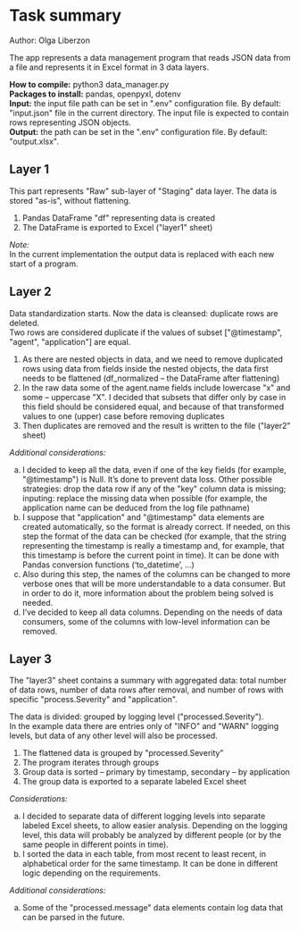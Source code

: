 <h1>Task summary</h1>
<p>Author: Olga Liberzon</p>
<p>The app represents a data management program that reads JSON data from a file and represents it in Excel format in 3 data layers.</p>

<p>
<b>How to compile:</b> python3 data_manager.py<br>
<b>Packages to install:</b> pandas, openpyxl, dotenv<br>
<b>Input:</b> the input file path can be set in ".env" configuration file. By default: "input.json" file in the current directory.
The input file is expected to contain rows representing JSON objects.<br>
<b>Output:</b> the path can be set in the ".env" configuration file. By default: "output.xlsx".
</p>

<h2>Layer 1</h2>
This part represents "Raw" sub-layer of "Staging" data layer. The data is stored "as-is", without flattening.
<ol>
  <li>Pandas DataFrame "df" representing data is created</li>
  <li>The DataFrame is exported to Excel ("layer1" sheet)</li>
</ol>
<i>Note:</br></i>
	In the current implementation the output data is replaced with each new start of a program.	

<h2>Layer 2</h2>
Data standardization starts. Now the data is cleansed: duplicate rows are deleted.</br>
Two rows are considered duplicate if the values of subset ["@timestamp", "agent", "application"] are equal.
<ol>
  <li>As there are nested objects in data, and we need to remove duplicated rows using data from fields inside the nested objects, the data first needs to be flattened (df_normalized – the DataFrame after flattening)</li>
  <li>In the raw data some of the agent.name fields include lowercase "x" and some – uppercase "X". I decided that subsets that differ only by case in this field should be considered equal, and because of that transformed values to one (upper) case before removing duplicates</li>
  <li>Then duplicates are removed and the result is written to the file ("layer2" sheet)</li>
</ol>

<i>Additional considerations:</i>
<ol type="a">
  <li>I decided to keep all the data, even if one of the key fields (for example, "@timestamp") is Null. It’s done to prevent data loss. Other possible strategies: drop the data row if any of the "key" column data is missing; inputing: replace the missing data when possible (for example, the application name can be deduced from the log file pathname)</li>
  <li>I suppose that "application" and "@timestamp" data elements are created automatically, so the format is already correct. If needed, on this step the format of the data can be checked (for example, that the string representing the timestamp is really a timestamp and, for example, that this timestamp is before the current point in time). It can be done with Pandas conversion functions (‘to_datetime’, ...)</li>
  <li>Also during this step, the names of the columns can be changed to more verbose ones that will be more understandable to a data consumer. But in order to do it, more information about the problem being solved is needed.</li>
  <li>I’ve decided to keep all data columns. Depending on the needs of data consumers, some of the columns with low-level information can be removed.</li>
</ol>

<h2>Layer 3</h2>
<p>The "layer3" sheet contains a summary with aggregated data: total number of data rows, number of data rows after removal, and number of rows with specific "process.Severity" and "application".</p>
<p>The data is divided: grouped by logging level ("processed.Severity").</br>
In the example data there are entries only of "INFO" and "WARN" logging levels, but data of any other level will also be processed.</p>
<ol>
  <li>The flattened data is grouped by "processed.Severity"</li>
  <li>The program iterates through groups</li>
  <li>Group data is sorted – primary by timestamp, secondary – by application</li>
  <li>The group data is exported to a separate labeled Excel sheet</li>
</ol>

<i>Considerations:</i>
<ol type="a">
  <li>I decided to separate data of different logging levels into separate labeled Excel sheets, to allow easier analysis. Depending on the logging level, this data will probably be analyzed by different people (or by the same people in different points in time).</li>
  <li>I sorted the data in each table, from most recent to least recent, in alphabetical order for the same timestamp. It can be done in different logic depending on the requirements.</li>
</ol>

<i>Additional considerations:</i>
<ol type="a">
  <li>Some of the "processed.message" data elements contain log data that can be parsed in the future. </li>
</ol>
